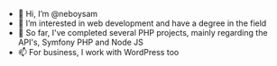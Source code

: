 - 👋 Hi, I’m @neboysam
- 👀 I’m interested in web development and have a degree in the field
- 🌱 So far, I've completed several PHP projects, mainly regarding the API's, Symfony PHP and Node JS
- 📫 For business, I work with WordPress too 

<!---
neboysam/neboysam is a ✨ special ✨ repository because its `README.md` (this file) appears on your GitHub profile.
You can click the Preview link to take a look at your changes.
--->

